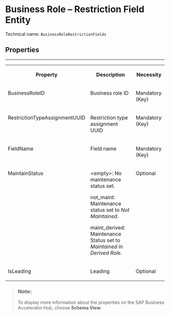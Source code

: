 <!-- loio510128d8d78945939efe1331762d78a7 -->

# Business Role – Restriction Field Entity





Technical name: `BusinessRoleRestrictionFields` 



<a name="loio510128d8d78945939efe1331762d78a7__BusinessRoleRestrictionField"/>

## Properties

****


<table>
<tr>
<th valign="top">

Property



</th>
<th valign="top">

Description



</th>
<th valign="top">

Necessity



</th>
</tr>
<tr>
<td valign="top">

BusinessRoleID



</td>
<td valign="top">

Business role ID



</td>
<td valign="top">

Mandatory \(Key\)



</td>
</tr>
<tr>
<td valign="top">

RestrictionTypeAssignmentUUID



</td>
<td valign="top">

Restriction type assignment UUID



</td>
<td valign="top">

Mandatory \(Key\)



</td>
</tr>
<tr>
<td valign="top">

FieldName



</td>
<td valign="top">

Field name



</td>
<td valign="top">

Mandatory \(Key\)



</td>
</tr>
<tr>
<td valign="top">

MaintainStatus



</td>
<td valign="top">

<empty\>: No maintenance status set.

not\_maint: Maintenance status set to *Not Maintained*.

maint\_derived: Maintenance Status set to *Maintained in Derived Role*.



</td>
<td valign="top">

Optional



</td>
</tr>
<tr>
<td valign="top">

IsLeading



</td>
<td valign="top">

Leading



</td>
<td valign="top">

Optional



</td>
</tr>
</table>

> ### Note:  
> To display more information about the properties on the SAP Business Accelerator Hub, choose **Schema View**.

